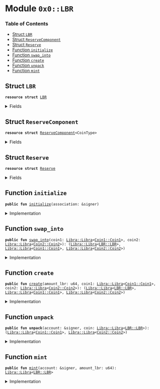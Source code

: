 
<a name="0x0_LBR"></a>

# Module `0x0::LBR`

### Table of Contents

-  [Struct `LBR`](#0x0_LBR_LBR)
-  [Struct `ReserveComponent`](#0x0_LBR_ReserveComponent)
-  [Struct `Reserve`](#0x0_LBR_Reserve)
-  [Function `initialize`](#0x0_LBR_initialize)
-  [Function `swap_into`](#0x0_LBR_swap_into)
-  [Function `create`](#0x0_LBR_create)
-  [Function `unpack`](#0x0_LBR_unpack)
-  [Function `mint`](#0x0_LBR_mint)



<a name="0x0_LBR_LBR"></a>

## Struct `LBR`



<pre><code><b>resource</b> <b>struct</b> <a href="#0x0_LBR">LBR</a>
</code></pre>



<details>
<summary>Fields</summary>


<dl>
<dt>

<code>dummy_field: bool</code>
</dt>
<dd>

</dd>
</dl>


</details>

<a name="0x0_LBR_ReserveComponent"></a>

## Struct `ReserveComponent`



<pre><code><b>resource</b> <b>struct</b> <a href="#0x0_LBR_ReserveComponent">ReserveComponent</a>&lt;CoinType&gt;
</code></pre>



<details>
<summary>Fields</summary>


<dl>
<dt>

<code>ratio: <a href="FixedPoint32.md#0x0_FixedPoint32_FixedPoint32">FixedPoint32::FixedPoint32</a></code>
</dt>
<dd>

</dd>
<dt>

<code>backing: <a href="Libra.md#0x0_Libra_Libra">Libra::Libra</a>&lt;CoinType&gt;</code>
</dt>
<dd>

</dd>
</dl>


</details>

<a name="0x0_LBR_Reserve"></a>

## Struct `Reserve`



<pre><code><b>resource</b> <b>struct</b> <a href="#0x0_LBR_Reserve">Reserve</a>
</code></pre>



<details>
<summary>Fields</summary>


<dl>
<dt>

<code>mint_cap: <a href="Libra.md#0x0_Libra_MintCapability">Libra::MintCapability</a>&lt;<a href="#0x0_LBR_LBR">LBR::LBR</a>&gt;</code>
</dt>
<dd>

</dd>
<dt>

<code>burn_cap: <a href="Libra.md#0x0_Libra_BurnCapability">Libra::BurnCapability</a>&lt;<a href="#0x0_LBR_LBR">LBR::LBR</a>&gt;</code>
</dt>
<dd>

</dd>
<dt>

<code>preburn_cap: <a href="Libra.md#0x0_Libra_Preburn">Libra::Preburn</a>&lt;<a href="#0x0_LBR_LBR">LBR::LBR</a>&gt;</code>
</dt>
<dd>

</dd>
<dt>

<code>coin1: <a href="#0x0_LBR_ReserveComponent">LBR::ReserveComponent</a>&lt;<a href="Coin1.md#0x0_Coin1_Coin1">Coin1::Coin1</a>&gt;</code>
</dt>
<dd>

</dd>
<dt>

<code>coin2: <a href="#0x0_LBR_ReserveComponent">LBR::ReserveComponent</a>&lt;<a href="Coin2.md#0x0_Coin2_Coin2">Coin2::Coin2</a>&gt;</code>
</dt>
<dd>

</dd>
</dl>


</details>

<a name="0x0_LBR_initialize"></a>

## Function `initialize`



<pre><code><b>public</b> <b>fun</b> <a href="#0x0_LBR_initialize">initialize</a>(association: &signer)
</code></pre>



<details>
<summary>Implementation</summary>


<pre><code><b>public</b> <b>fun</b> <a href="#0x0_LBR_initialize">initialize</a>(association: &signer) {
    <b>assert</b>(<a href="Signer.md#0x0_Signer_address_of">Signer::address_of</a>(association) == 0xA550C18, 0);
    // Register the <a href="#0x0_LBR">LBR</a> currency.
    <b>let</b> (mint_cap, burn_cap) = <a href="Libra.md#0x0_Libra_register_currency">Libra::register_currency</a>&lt;<a href="#0x0_LBR">LBR</a>&gt;(
        association,
        <a href="FixedPoint32.md#0x0_FixedPoint32_create_from_rational">FixedPoint32::create_from_rational</a>(1, 1), // exchange rate <b>to</b> <a href="#0x0_LBR">LBR</a>
        <b>true</b>,    // is_synthetic
        1000000, // scaling_factor = 10^6
        1000,    // fractional_part = 10^3
        b"<a href="#0x0_LBR">LBR</a>"
    );
    <b>let</b> preburn_cap = <a href="Libra.md#0x0_Libra_create_preburn">Libra::create_preburn</a>&lt;<a href="#0x0_LBR">LBR</a>&gt;(association);
    <b>let</b> coin1 = <a href="#0x0_LBR_ReserveComponent">ReserveComponent</a>&lt;<a href="Coin1.md#0x0_Coin1">Coin1</a>&gt; {
        ratio: <a href="FixedPoint32.md#0x0_FixedPoint32_create_from_rational">FixedPoint32::create_from_rational</a>(1, 2),
        backing: <a href="Libra.md#0x0_Libra_zero">Libra::zero</a>&lt;<a href="Coin1.md#0x0_Coin1">Coin1</a>&gt;(),
    };
    <b>let</b> coin2 = <a href="#0x0_LBR_ReserveComponent">ReserveComponent</a>&lt;<a href="Coin2.md#0x0_Coin2">Coin2</a>&gt; {
        ratio: <a href="FixedPoint32.md#0x0_FixedPoint32_create_from_rational">FixedPoint32::create_from_rational</a>(1, 2),
        backing: <a href="Libra.md#0x0_Libra_zero">Libra::zero</a>&lt;<a href="Coin2.md#0x0_Coin2">Coin2</a>&gt;(),
    };
    move_to(association, <a href="#0x0_LBR_Reserve">Reserve</a> { mint_cap, burn_cap, preburn_cap, coin1, coin2 });
}
</code></pre>



</details>

<a name="0x0_LBR_swap_into"></a>

## Function `swap_into`



<pre><code><b>public</b> <b>fun</b> <a href="#0x0_LBR_swap_into">swap_into</a>(coin1: <a href="Libra.md#0x0_Libra_Libra">Libra::Libra</a>&lt;<a href="Coin1.md#0x0_Coin1_Coin1">Coin1::Coin1</a>&gt;, coin2: <a href="Libra.md#0x0_Libra_Libra">Libra::Libra</a>&lt;<a href="Coin2.md#0x0_Coin2_Coin2">Coin2::Coin2</a>&gt;): (<a href="Libra.md#0x0_Libra_Libra">Libra::Libra</a>&lt;<a href="#0x0_LBR_LBR">LBR::LBR</a>&gt;, <a href="Libra.md#0x0_Libra_Libra">Libra::Libra</a>&lt;<a href="Coin1.md#0x0_Coin1_Coin1">Coin1::Coin1</a>&gt;, <a href="Libra.md#0x0_Libra_Libra">Libra::Libra</a>&lt;<a href="Coin2.md#0x0_Coin2_Coin2">Coin2::Coin2</a>&gt;)
</code></pre>



<details>
<summary>Implementation</summary>


<pre><code><b>public</b> <b>fun</b> <a href="#0x0_LBR_swap_into">swap_into</a>(
    coin1: <a href="Libra.md#0x0_Libra">Libra</a>&lt;<a href="Coin1.md#0x0_Coin1">Coin1</a>&gt;,
    coin2: <a href="Libra.md#0x0_Libra">Libra</a>&lt;<a href="Coin2.md#0x0_Coin2">Coin2</a>&gt;
): (<a href="Libra.md#0x0_Libra">Libra</a>&lt;<a href="#0x0_LBR">LBR</a>&gt;, <a href="Libra.md#0x0_Libra">Libra</a>&lt;<a href="Coin1.md#0x0_Coin1">Coin1</a>&gt;, <a href="Libra.md#0x0_Libra">Libra</a>&lt;<a href="Coin2.md#0x0_Coin2">Coin2</a>&gt;)
<b>acquires</b> <a href="#0x0_LBR_Reserve">Reserve</a> {
    <b>let</b> reserve = borrow_global_mut&lt;<a href="#0x0_LBR_Reserve">Reserve</a>&gt;(<a href="CoreAddresses.md#0x0_CoreAddresses_ASSOCIATION_ROOT_ADDRESS">CoreAddresses::ASSOCIATION_ROOT_ADDRESS</a>());
    <b>let</b> coin1_value = <a href="Libra.md#0x0_Libra_value">Libra::value</a>(&coin1);
    <b>let</b> coin2_value = <a href="Libra.md#0x0_Libra_value">Libra::value</a>(&coin2);
    <b>if</b> (coin1_value &lt;= 1 || coin2_value &lt;= 1) <b>return</b> (<a href="Libra.md#0x0_Libra_zero">Libra::zero</a>&lt;<a href="#0x0_LBR">LBR</a>&gt;(), coin1, coin2);
    <b>let</b> lbr_num_coin1 = <a href="FixedPoint32.md#0x0_FixedPoint32_divide_u64">FixedPoint32::divide_u64</a>(coin1_value - 1, *&reserve.coin1.ratio);
    <b>let</b> lbr_num_coin2 = <a href="FixedPoint32.md#0x0_FixedPoint32_divide_u64">FixedPoint32::divide_u64</a>(coin2_value - 1, *&reserve.coin2.ratio);
    <b>let</b> num_lbr = <b>if</b> (lbr_num_coin2 &lt; lbr_num_coin1) {
        lbr_num_coin2
    } <b>else</b> {
        lbr_num_coin1
    };
    <a href="#0x0_LBR_create">create</a>(num_lbr, coin1, coin2)
}
</code></pre>



</details>

<a name="0x0_LBR_create"></a>

## Function `create`



<pre><code><b>public</b> <b>fun</b> <a href="#0x0_LBR_create">create</a>(amount_lbr: u64, coin1: <a href="Libra.md#0x0_Libra_Libra">Libra::Libra</a>&lt;<a href="Coin1.md#0x0_Coin1_Coin1">Coin1::Coin1</a>&gt;, coin2: <a href="Libra.md#0x0_Libra_Libra">Libra::Libra</a>&lt;<a href="Coin2.md#0x0_Coin2_Coin2">Coin2::Coin2</a>&gt;): (<a href="Libra.md#0x0_Libra_Libra">Libra::Libra</a>&lt;<a href="#0x0_LBR_LBR">LBR::LBR</a>&gt;, <a href="Libra.md#0x0_Libra_Libra">Libra::Libra</a>&lt;<a href="Coin1.md#0x0_Coin1_Coin1">Coin1::Coin1</a>&gt;, <a href="Libra.md#0x0_Libra_Libra">Libra::Libra</a>&lt;<a href="Coin2.md#0x0_Coin2_Coin2">Coin2::Coin2</a>&gt;)
</code></pre>



<details>
<summary>Implementation</summary>


<pre><code><b>public</b> <b>fun</b> <a href="#0x0_LBR_create">create</a>(
    amount_lbr: u64,
    coin1: <a href="Libra.md#0x0_Libra">Libra</a>&lt;<a href="Coin1.md#0x0_Coin1">Coin1</a>&gt;,
    coin2: <a href="Libra.md#0x0_Libra">Libra</a>&lt;<a href="Coin2.md#0x0_Coin2">Coin2</a>&gt;
): (<a href="Libra.md#0x0_Libra">Libra</a>&lt;<a href="#0x0_LBR">LBR</a>&gt;, <a href="Libra.md#0x0_Libra">Libra</a>&lt;<a href="Coin1.md#0x0_Coin1">Coin1</a>&gt;, <a href="Libra.md#0x0_Libra">Libra</a>&lt;<a href="Coin2.md#0x0_Coin2">Coin2</a>&gt;)
<b>acquires</b> <a href="#0x0_LBR_Reserve">Reserve</a> {
    <b>if</b> (amount_lbr == 0) <b>return</b> (<a href="Libra.md#0x0_Libra_zero">Libra::zero</a>&lt;<a href="#0x0_LBR">LBR</a>&gt;(), coin1, coin2);
    <b>let</b> reserve = borrow_global_mut&lt;<a href="#0x0_LBR_Reserve">Reserve</a>&gt;(<a href="CoreAddresses.md#0x0_CoreAddresses_ASSOCIATION_ROOT_ADDRESS">CoreAddresses::ASSOCIATION_ROOT_ADDRESS</a>());
    <b>let</b> num_coin1 = 1 + <a href="FixedPoint32.md#0x0_FixedPoint32_multiply_u64">FixedPoint32::multiply_u64</a>(amount_lbr, *&reserve.coin1.ratio);
    <b>let</b> num_coin2 = 1 + <a href="FixedPoint32.md#0x0_FixedPoint32_multiply_u64">FixedPoint32::multiply_u64</a>(amount_lbr, *&reserve.coin2.ratio);
    <b>let</b> coin1_exact = <a href="Libra.md#0x0_Libra_withdraw">Libra::withdraw</a>(&<b>mut</b> coin1, num_coin1);
    <b>let</b> coin2_exact = <a href="Libra.md#0x0_Libra_withdraw">Libra::withdraw</a>(&<b>mut</b> coin2, num_coin2);
    <a href="Libra.md#0x0_Libra_deposit">Libra::deposit</a>(&<b>mut</b> reserve.coin1.backing, coin1_exact);
    <a href="Libra.md#0x0_Libra_deposit">Libra::deposit</a>(&<b>mut</b> reserve.coin2.backing, coin2_exact);
    (<a href="Libra.md#0x0_Libra_mint_with_capability">Libra::mint_with_capability</a>&lt;<a href="#0x0_LBR">LBR</a>&gt;(amount_lbr, &reserve.mint_cap), coin1, coin2)
}
</code></pre>



</details>

<a name="0x0_LBR_unpack"></a>

## Function `unpack`



<pre><code><b>public</b> <b>fun</b> <b>unpack</b>(account: &signer, coin: <a href="Libra.md#0x0_Libra_Libra">Libra::Libra</a>&lt;<a href="#0x0_LBR_LBR">LBR::LBR</a>&gt;): (<a href="Libra.md#0x0_Libra_Libra">Libra::Libra</a>&lt;<a href="Coin1.md#0x0_Coin1_Coin1">Coin1::Coin1</a>&gt;, <a href="Libra.md#0x0_Libra_Libra">Libra::Libra</a>&lt;<a href="Coin2.md#0x0_Coin2_Coin2">Coin2::Coin2</a>&gt;)
</code></pre>



<details>
<summary>Implementation</summary>


<pre><code><b>public</b> <b>fun</b> <b>unpack</b>(account: &signer, coin: <a href="Libra.md#0x0_Libra">Libra</a>&lt;<a href="#0x0_LBR">LBR</a>&gt;): (<a href="Libra.md#0x0_Libra">Libra</a>&lt;<a href="Coin1.md#0x0_Coin1">Coin1</a>&gt;, <a href="Libra.md#0x0_Libra">Libra</a>&lt;<a href="Coin2.md#0x0_Coin2">Coin2</a>&gt;)
<b>acquires</b> <a href="#0x0_LBR_Reserve">Reserve</a> {
    <b>let</b> reserve = borrow_global_mut&lt;<a href="#0x0_LBR_Reserve">Reserve</a>&gt;(<a href="CoreAddresses.md#0x0_CoreAddresses_ASSOCIATION_ROOT_ADDRESS">CoreAddresses::ASSOCIATION_ROOT_ADDRESS</a>());
    <b>let</b> ratio_multiplier = <a href="Libra.md#0x0_Libra_value">Libra::value</a>(&coin);
    <b>let</b> sender = <a href="Signer.md#0x0_Signer_address_of">Signer::address_of</a>(account);
    <a href="Libra.md#0x0_Libra_preburn_with_resource">Libra::preburn_with_resource</a>(coin, &<b>mut</b> reserve.preburn_cap, sender);
    <a href="Libra.md#0x0_Libra_burn_with_resource_cap">Libra::burn_with_resource_cap</a>(&<b>mut</b> reserve.preburn_cap, sender, &reserve.burn_cap);
    <b>let</b> coin1_amount = <a href="FixedPoint32.md#0x0_FixedPoint32_multiply_u64">FixedPoint32::multiply_u64</a>(ratio_multiplier, *&reserve.coin1.ratio);
    <b>let</b> coin2_amount = <a href="FixedPoint32.md#0x0_FixedPoint32_multiply_u64">FixedPoint32::multiply_u64</a>(ratio_multiplier, *&reserve.coin2.ratio);
    <b>let</b> coin1 = <a href="Libra.md#0x0_Libra_withdraw">Libra::withdraw</a>(&<b>mut</b> reserve.coin1.backing, coin1_amount);
    <b>let</b> coin2 = <a href="Libra.md#0x0_Libra_withdraw">Libra::withdraw</a>(&<b>mut</b> reserve.coin2.backing, coin2_amount);
    (coin1, coin2)
}
</code></pre>



</details>

<a name="0x0_LBR_mint"></a>

## Function `mint`



<pre><code><b>public</b> <b>fun</b> <a href="#0x0_LBR_mint">mint</a>(account: &signer, amount_lbr: u64): <a href="Libra.md#0x0_Libra_Libra">Libra::Libra</a>&lt;<a href="#0x0_LBR_LBR">LBR::LBR</a>&gt;
</code></pre>



<details>
<summary>Implementation</summary>


<pre><code><b>public</b> <b>fun</b> <a href="#0x0_LBR_mint">mint</a>(account: &signer, amount_lbr: u64): <a href="Libra.md#0x0_Libra">Libra</a>&lt;<a href="#0x0_LBR">LBR</a>&gt; <b>acquires</b> <a href="#0x0_LBR_Reserve">Reserve</a> {
    <b>let</b> reserve = borrow_global&lt;<a href="#0x0_LBR_Reserve">Reserve</a>&gt;(<a href="CoreAddresses.md#0x0_CoreAddresses_ASSOCIATION_ROOT_ADDRESS">CoreAddresses::ASSOCIATION_ROOT_ADDRESS</a>());
    <b>let</b> num_coin1 = 1 + <a href="FixedPoint32.md#0x0_FixedPoint32_multiply_u64">FixedPoint32::multiply_u64</a>(amount_lbr, *&reserve.coin1.ratio);
    <b>let</b> num_coin2 = 1 + <a href="FixedPoint32.md#0x0_FixedPoint32_multiply_u64">FixedPoint32::multiply_u64</a>(amount_lbr, *&reserve.coin2.ratio);
    <b>let</b> coin1 = <a href="Libra.md#0x0_Libra_mint">Libra::mint</a>&lt;<a href="Coin1.md#0x0_Coin1">Coin1</a>&gt;(account, num_coin1);
    <b>let</b> coin2 = <a href="Libra.md#0x0_Libra_mint">Libra::mint</a>&lt;<a href="Coin2.md#0x0_Coin2">Coin2</a>&gt;(account, num_coin2);
    <b>let</b> (lbr, leftover1, leftover2) = <a href="#0x0_LBR_create">create</a>(amount_lbr, coin1, coin2);
    <a href="Libra.md#0x0_Libra_destroy_zero">Libra::destroy_zero</a>(leftover1);
    <a href="Libra.md#0x0_Libra_destroy_zero">Libra::destroy_zero</a>(leftover2);
    lbr
}
</code></pre>



</details>
